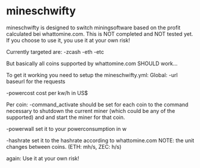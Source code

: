 # mineschwifty

mineschwifty is designed to switch miningsoftware based on the profit calculated bei whattomine.com.
This is NOT completed and NOT tested yet.
If you choose to use it, you use it at your own risk!

Currently targeted are:
-zcash
-eth
-etc

But basically all coins supported by whattomine.com SHOULD work...


To get it working you need to setup the mineschwifty.yml:
Global:
-url
baseurl for the requests

-powercost
cost per kw/h in US$

Per coin:
-command_activate
should be set for each coin to the command necessary to shutdown the current miner (which could be any of the
supported) and and start the miner for that coin.

-powerwall
set it to your powerconsumption in w

-hashrate
set it to the hashrate according to whattomine.com
NOTE: the unit changes between coins. (ETH: mh/s, ZEC: h/s)

again: Use it at your own risk!
